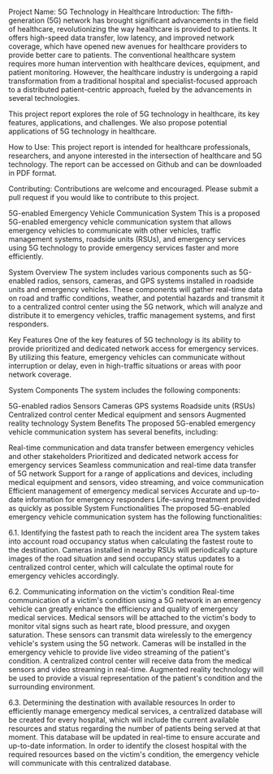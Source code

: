 Project Name: 5G Technology in Healthcare
Introduction:
The fifth-generation (5G) network has brought significant advancements in the field of healthcare, revolutionizing the way healthcare is provided to patients. It offers high-speed data transfer, low latency, and improved network coverage, which have opened new avenues for healthcare providers to provide better care to patients. The conventional healthcare system requires more human intervention with healthcare devices, equipment, and patient monitoring. However, the healthcare industry is undergoing a rapid transformation from a traditional hospital and specialist-focused approach to a distributed patient-centric approach, fueled by the advancements in several technologies.

This project report explores the role of 5G technology in healthcare, its key features, applications, and challenges. We also propose potential applications of 5G technology in healthcare.

How to Use:
This project report is intended for healthcare professionals, researchers, and anyone interested in the intersection of healthcare and 5G technology. The report can be accessed on Github and can be downloaded in PDF format.

Contributing:
Contributions are welcome and encouraged. Please submit a pull request if you would like to contribute to this project.

5G-enabled Emergency Vehicle Communication System
This is a proposed 5G-enabled emergency vehicle communication system that allows emergency vehicles to communicate with other vehicles, traffic management systems, roadside units (RSUs), and emergency services using 5G technology to provide emergency services faster and more efficiently.

System Overview
The system includes various components such as 5G-enabled radios, sensors, cameras, and GPS systems installed in roadside units and emergency vehicles. These components will gather real-time data on road and traffic conditions, weather, and potential hazards and transmit it to a centralized control center using the 5G network, which will analyze and distribute it to emergency vehicles, traffic management systems, and first responders.

Key Features
One of the key features of 5G technology is its ability to provide prioritized and dedicated network access for emergency services. By utilizing this feature, emergency vehicles can communicate without interruption or delay, even in high-traffic situations or areas with poor network coverage.

System Components
The system includes the following components:

5G-enabled radios
Sensors
Cameras
GPS systems
Roadside units (RSUs)
Centralized control center
Medical equipment and sensors
Augmented reality technology
System Benefits
The proposed 5G-enabled emergency vehicle communication system has several benefits, including:

Real-time communication and data transfer between emergency vehicles and other stakeholders
Prioritized and dedicated network access for emergency services
Seamless communication and real-time data transfer of 5G network
Support for a range of applications and devices, including medical equipment and sensors, video streaming, and voice communication
Efficient management of emergency medical services
Accurate and up-to-date information for emergency responders
Life-saving treatment provided as quickly as possible
System Functionalities
The proposed 5G-enabled emergency vehicle communication system has the following functionalities:

6.1. Identifying the fastest path to reach the incident area
The system takes into account road occupancy status when calculating the fastest route to the destination. Cameras installed in nearby RSUs will periodically capture images of the road situation and send occupancy status updates to a centralized control center, which will calculate the optimal route for emergency vehicles accordingly.

6.2. Communicating information on the victim's condition
Real-time communication of a victim's condition using a 5G network in an emergency vehicle can greatly enhance the efficiency and quality of emergency medical services. Medical sensors will be attached to the victim's body to monitor vital signs such as heart rate, blood pressure, and oxygen saturation. These sensors can transmit data wirelessly to the emergency vehicle's system using the 5G network. Cameras will be installed in the emergency vehicle to provide live video streaming of the patient's condition. A centralized control center will receive data from the medical sensors and video streaming in real-time. Augmented reality technology will be used to provide a visual representation of the patient's condition and the surrounding environment.

6.3. Determining the destination with available resources
In order to efficiently manage emergency medical services, a centralized database will be created for every hospital, which will include the current available resources and status regarding the number of patients being served at that moment. This database will be updated in real-time to ensure accurate and up-to-date information. In order to identify the closest hospital with the required resources based on the victim's condition, the emergency vehicle will communicate with this centralized database.
